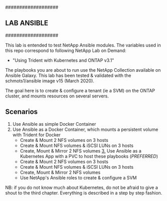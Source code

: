 ###################
## LAB ANSIBLE
###################

This lab is entended to test NetApp Ansible modules.
The variables used in this repo correspond to following NetApp Lab on Demand:
   - "Using Trident with Kubernetes and ONTAP v3.1"

The playbooks you are about to run use the NetApp Collection available on Ansible Galaxy.
This lab has been tested & validated with the schmots1/ansible image v15 (March 2020).

The goal here is to create & configure a tenant (ie a SVM) on the ONTAP cluster, and mounts resources on several servers.

Scenarios
---------
1. Use Ansible as simple Docker Container
2. Use Ansible as a Docker Container, which mounts a persistent volume with Trident for Docker
   - Create & Mount 2 NFS volumes on 3 hosts
   - Create & Mount NFS volumes & iSCSI LUNs on 3 hosts
   - Create, Mount & Mirror 2 NFS volumes 
[3.](LabAnsibleKubernetesWithTrident) Use Ansible as a Kubernetes App with a PVC to host these playbooks (*PREFERRED*)
   - Create & Mount 2 NFS volumes on 3 hosts
   - Create & Mount NFS volumes & iSCSI LUNs on 3 hosts
   - Create, Mount & Mirror 2 NFS volumes 
   - Use NetApp's Ansible roles to create & configure a SVM

NB: if you do not know much about Kubernetes, do not be afraid to give a shout to the third chapter.
Everything is described in a step by step fashion.